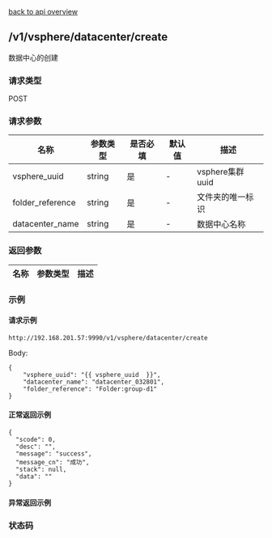 [back to api overview](../api_overview.md#api)

## /v1/vsphere/datacenter/create
数据中心的创建
### 请求类型
POST

### 请求参数

 名称 | 参数类型 | 是否必填 | 默认值 | 描述
--- |---|---|--- |---
 vsphere_uuid|string| 是|- | vsphere集群uuid
 folder_reference|string| 是|- |文件夹的唯一标识
 datacenter_name|string|是|-|数据中心名称

### 返回参数

名称|参数类型|描述
---|---|---


### 示例

#### 请求示例
```
http://192.168.201.57:9990/v1/vsphere/datacenter/create
```
Body:
```
{
	"vsphere_uuid": "{{ vsphere_uuid  }}",
	"datacenter_name": "datacenter_032801",
	"folder_reference": "Folder:group-d1"
}
```

#### 正常返回示例
```
{
  "scode": 0,
  "desc": "",
  "message": "success",
  "message_cn": "成功",
  "stack": null,
  "data": ""
}
```

#### 异常返回示例

### 状态码